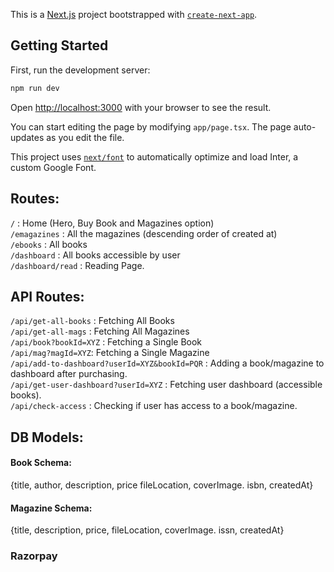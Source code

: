 This is a [Next.js](https://nextjs.org/) project bootstrapped with [`create-next-app`](https://github.com/vercel/next.js/tree/canary/packages/create-next-app).

## Getting Started

First, run the development server:

```bash
npm run dev

```

Open [http://localhost:3000](http://localhost:3000) with your browser to see the result.

You can start editing the page by modifying `app/page.tsx`. The page auto-updates as you edit the file.

This project uses [`next/font`](https://nextjs.org/docs/basic-features/font-optimization) to automatically optimize and load Inter, a custom Google Font.

## Routes:

`/` : Home (Hero, Buy Book and Magazines option)  
`/emagazines` : All the magazines (descending order of created at)  
`/ebooks` : All books  
`/dashboard` : All books accessible by user  
`/dashboard/read` : Reading Page.

## API Routes:

`/api/get-all-books` : Fetching All Books  
`/api/get-all-mags` : Fetching All Magazines  
`/api/book?bookId=XYZ` : Fetching a Single Book  
`/api/mag?magId=XYZ`: Fetching a Single Magazine  
`/api/add-to-dashboard?userId=XYZ&bookId=PQR` : Adding a book/magazine to dashboard after purchasing.  
`/api/get-user-dashboard?userId=XYZ` : Fetching user dashboard (accessible books).  
`/api/check-access` : Checking if user has access to a book/magazine.

## DB Models:

#### Book Schema:

{title, author, description, price fileLocation, coverImage. isbn, createdAt}

#### Magazine Schema:

{title, description, price, fileLocation, coverImage. issn, createdAt}

### Razorpay
